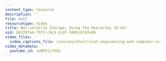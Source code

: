 ```yaml
---
content_type: resource
description: ''
file: null
resourcetype: Video
title: Non-volatile Storage; Using the Hierarchy (8:43)
uid: bb376fa4-75f3-c9c5-2c07-5893c67dfe96
video_files:
  video_captions_file: /courses/electrical-engineering-and-computer-science/6-004-computation-structures-spring-2017/c14/c14s2/c14s2v4/non-volatile-storage-using-the-hierarchy-8-43-/zvQPV1j7SSU.vtt
video_metadata:
  youtube_id: zvQPV1j7SSU
---
```

